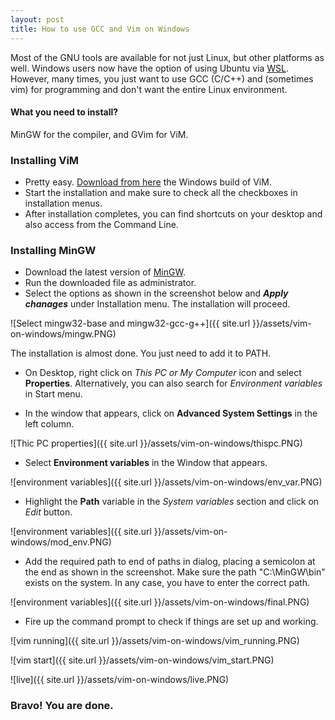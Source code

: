 ```yaml
---
layout: post
title: How to use GCC and Vim on Windows
---
```


Most of the GNU tools are available for not just Linux, but other platforms as well.
Windows users now have the option of using Ubuntu via [WSL](https://msdn.microsoft.com/en-us/commandline/wsl/install_guide).
However, many times, you just want to use GCC (C/C++) and (sometimes vim) for programming and don't want the entire Linux environment.

#### What you need to install?
MinGW for the compiler, and GVim for ViM.

### Installing ViM
* Pretty easy. [Download from here](https://vim.sourceforge.io/download.php) the Windows build of ViM.
* Start the installation and make sure to check all the checkboxes in installation menus.
* After installation completes, you can find shortcuts on your desktop and also access from the Command Line.

### Installing MinGW
* Download the latest version of [MinGW](https://sourceforge.net/projects/mingw/files/latest/download?source=typ_redirect).
* Run the downloaded file as administrator.
* Select the options as shown in the screenshot below and __*Apply chanages*__ under Installation menu. The installation will proceed.

![Select mingw32-base and mingw32-gcc-g++]({{ site.url }}/assets/vim-on-windows/mingw.PNG)


The installation is almost done. You just need to add it to PATH.


* On Desktop, right click on *This PC or My Computer* icon and select **Properties**.
  Alternatively, you can also search for *Environment variables* in Start menu.
  
* In the window that appears, click on **Advanced System Settings** in the left column.

![Thic PC properties]({{ site.url }}/assets/vim-on-windows/thispc.PNG)

* Select **Environment variables** in the Window that appears.

![environment variables]({{ site.url }}/assets/vim-on-windows/env_var.PNG)

* Highlight the **Path** variable in the *System variables* section and click on *Edit* button. 

![environment variables]({{ site.url }}/assets/vim-on-windows/mod_env.PNG)

* Add the required path to end of paths in dialog, placing a semicolon at the end as shown in the screenshot.
  Make sure the path "C:\MinGW\bin" exists on the system. In any case, you have to enter the correct path.

![environment variables]({{ site.url }}/assets/vim-on-windows/final.PNG)

* Fire up the command prompt to check if things are set up and working.

![vim running]({{ site.url }}/assets/vim-on-windows/vim_running.PNG)

![vim start]({{ site.url }}/assets/vim-on-windows/vim_start.PNG)

![live]({{ site.url }}/assets/vim-on-windows/live.PNG)
### Bravo! You are done.
